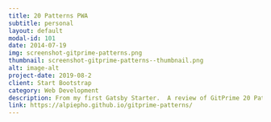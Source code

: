 ```yaml
---
title: 20 Patterns PWA
subtitle: personal
layout: default
modal-id: 101
date: 2014-07-19
img: screenshot-gitprime-patterns.png
thumbnail: screenshot-gitprime-patterns--thumbnail.png
alt: image-alt
project-date: 2019-08-2
client: Start Bootstrap
category: Web Development
description: From my first Gatsby Starter.  A review of GitPrime 20 Patterns e-book as a PWA.
link: https://alpiepho.github.io/gitprime-patterns/
---
```

